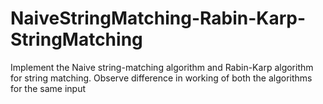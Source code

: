 # NaiveStringMatching-Rabin-Karp-StringMatching
 Implement the Naive string-matching algorithm and Rabin-Karp algorithm for string matching. Observe difference in working of both the algorithms for the same input
